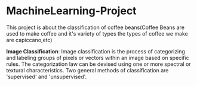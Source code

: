# **MachineLearning-Project**
This project is about the classification of coffee beans(Coffee Beans are used to make coffee and it's variety of types the types of coffee we make are capiccano,etc)

**Image Classification**: Image classification is the process of categorizing and labeling groups of pixels or vectors within an image based on specific rules. The categorization law can be devised using one or more spectral or textural characteristics. Two general methods of classification are 'supervised' and 'unsupervised'.

